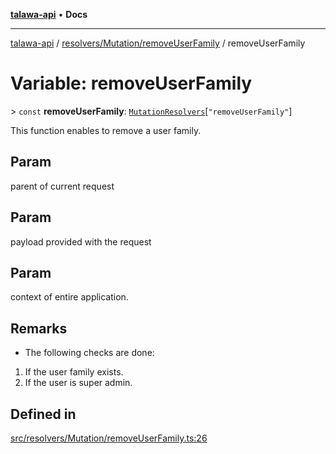 [**talawa-api**](../../../../README.md) • **Docs**

***

[talawa-api](../../../../modules.md) / [resolvers/Mutation/removeUserFamily](../README.md) / removeUserFamily

# Variable: removeUserFamily

\> `const` **removeUserFamily**: [`MutationResolvers`](../../../../types/generatedGraphQLTypes/type-aliases/MutationResolvers.md)\[`"removeUserFamily"`\]

This function enables to remove a user family.

## Param

parent of current request

## Param

payload provided with the request

## Param

context of entire application.

## Remarks

- The following checks are done:
1. If the user family exists.
2. If the user is super admin.

## Defined in

[src/resolvers/Mutation/removeUserFamily.ts:26](https://github.com/PalisadoesFoundation/talawa-api/blob/0e711c6a6b57f55ab5776fc9c8edfc5ebc0b3d70/src/resolvers/Mutation/removeUserFamily.ts#L26)
